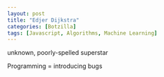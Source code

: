 ```yaml
---
layout: post
title: "Edjer Dijkstra"
categories: [Botzilla]
tags: [Javascript, Algorithms, Machine Learning]
---
```


unknown, poorly-spelled superstar
<!--more-->
Programming = introducing bugs
